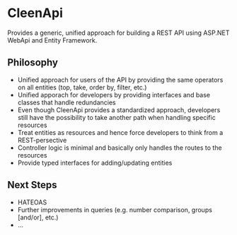 # CleenApi

Provides a generic, unified approach for building a REST API using ASP.NET WebApi and Entity Framework.

## Philosophy
- Unified approach for users of the API by providing the same operators on all entities (top, take, order by, filter, etc.)
- Unified apporach for developers by providing interfaces and base classes that handle redundancies
- Even though CleenApi provides a standardized approach, developers still have the possibility to take another path when handling specific resources
- Treat entities as resources and hence force developers to think from a REST-persective
- Controller logic is minimal and basically only handles the routes to the resources
- Provide typed interfaces for adding/updating entities

## Next Steps
- HATEOAS
- Further improvements in queries (e.g. number comparison, groups [and/or], etc.)
- ...
